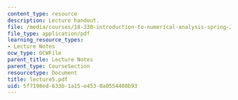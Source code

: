 ```yaml
---
content_type: resource
description: Lecture handout.
file: /media/courses/18-330-introduction-to-numerical-analysis-spring-2004/5f7198ed633b1a15e4530a0554408b93_lecture5.pdf
file_type: application/pdf
learning_resource_types:
- Lecture Notes
ocw_type: OCWFile
parent_title: Lecture Notes
parent_type: CourseSection
resourcetype: Document
title: lecture5.pdf
uid: 5f7198ed-633b-1a15-e453-0a0554408b93
---
```

